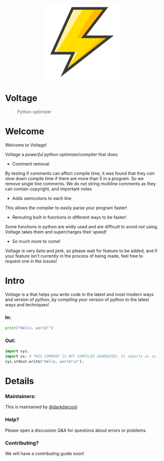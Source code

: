 <p align = "center">
  <img src = "./images/logo.png" width = "250">
</p>

# Voltage 

> Python optimizer


# Welcome

Welcome to Voltage!

Voltage a _powerful_ python optimizer/compiler that does: 

* Comment removal

By testing if comments can affect compile time, it was found that they _can_ slow down compile time if there are more than 5 in a program. So we remove single line comments. We do _not_ string multiline comments as they can contain copyright, and important notes

* Adds semicolons to each line 

This allows the compiler to easily parse your program faster!

* Rerouting built in functions in different ways to be faster!

Some functions in python are widly used and are difficult to avoid _not_ using. Voltage takes them and supercharges their speed!

* So much more to come!

Voltage is very _beta_ and _jank_, so please wait for featues to be added, and if your feature isn't currently in the process of being made, feel free to request one in the issues!

# Intro

Voltage is a that helps you write code in the latest and most modern ways and version of python, by compiling your version of python to the latest ways and techniques!

### In:

``` python
print("Hello, world!")
```

### Out:

```python 
import sys;
import os; # THIS COMMENT IS NOT COMPILER GENERATED: It imports os so that your code can have all of the proper modern python code!
sys.stdout.write("Hello, world!\n");
```


# Details

### Maintainers:

This is maintained by [@darkdarcool](https://github.com/darkdarcool)

### Help? 

Please open a discussion Q&A for questions about errors or problems.

### Contributing?

We will have a contributing guide soon!

